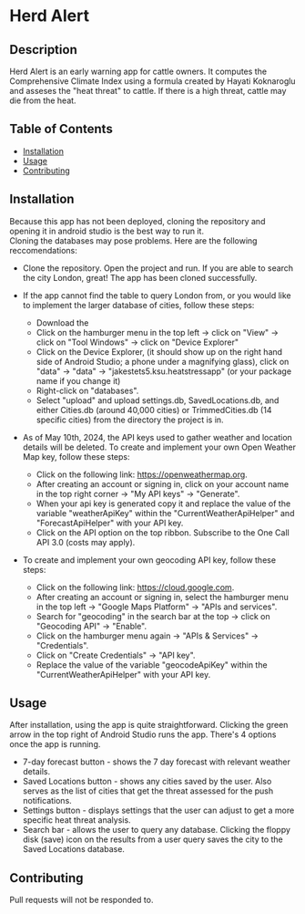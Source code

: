 # Herd Alert

## Description

Herd Alert is an early warning app for cattle owners. It computes the Comprehensive Climate Index using a formula created by Hayati Koknaroglu and asseses the "heat threat" to cattle. If there is a high threat, cattle may die from the heat. 

## Table of Contents

- [Installation](#installation)
- [Usage](#usage)
- [Contributing](#contributing)

## Installation

Because this app has not been deployed, cloning the repository and opening it in android studio is the best way to run it.     
Cloning the databases may pose problems. Here are the following reccomendations:

* Clone the repository. Open the project and run. If you are able to search the city London, great! The app has been cloned successfully.
  
* If the app cannot find the table to query London from, or you would like to implement the larger database of cities, follow these steps:
  * Download the 
  * Click on the hamburger menu in the top left -> click on "View" -> click on "Tool Windows" -> click on "Device Explorer"
  * Click on the Device Explorer, (it should show up on the right hand side of Android Studio; a phone under a magnifying glass), click on "data" -> "data" -> "jakestets5.ksu.heatstressapp" (or your package name if you change it)
  * Right-click on "databases".
  * Select "upload" and upload settings.db, SavedLocations.db, and either Cities.db (around 40,000 cities) or TrimmedCities.db (14 specific cities) from the directory the project is in.
    
* As of May 10th, 2024, the API keys used to gather weather and location details will be deleted. To create and implement your own Open Weather Map key, follow these steps:
  * Click on the following link: https://openweathermap.org.
  * After creating an account or signing in, click on your account name in the top right corner -> "My API keys" -> "Generate".
  * When your api key is generated copy it and replace the value of the variable "weatherApiKey" within the "CurrentWeatherApiHelper" and "ForecastApiHelper" with your API key.
  * Click on the API option on the top ribbon. Subscribe to the One Call API 3.0 (costs may apply).
    
* To create and implement your own geocoding API key, follow these steps:
  * Click on the following link: https://cloud.google.com.
  * After creating an account or signing in, select the hamburger menu in the top left -> "Google Maps Platform" -> "APIs and services".
  * Search for "geocoding" in the search bar at the top -> click on "Geocoding API" -> "Enable".
  * Click on the hamburger menu again -> "APIs & Services" -> "Credentials".
  * Click on "Create Credentials" -> "API key".
  * Replace the value of the variable "geocodeApiKey" within the "CurrentWeatherApiHelper" with your API key.
    
## Usage

After installation, using the app is quite straightforward. Clicking the green arrow in the top right of Android Studio runs the app. There's 4 options once the app is running. 

* 7-day forecast button - shows the 7 day forecast with relevant weather details.
* Saved Locations button - shows any cities saved by the user. Also serves as the list of cities that get the threat assessed for the push notifications.
* Settings button - displays settings that the user can adjust to get a more specific heat threat analysis.
* Search bar - allows the user to query any database. Clicking the floppy disk (save) icon on the results from a user query saves the city to the Saved Locations database.

## Contributing

Pull requests will not be responded to.
